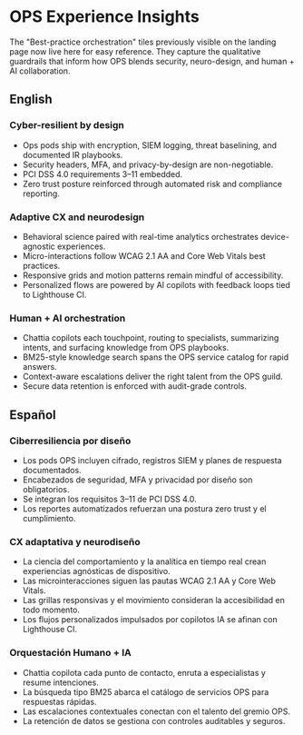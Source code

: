 # OPS Experience Insights

The "Best-practice orchestration" tiles previously visible on the landing page now live here for easy reference. They capture the qualitative guardrails that inform how OPS blends security, neuro-design, and human + AI collaboration.

## English

### Cyber-resilient by design
- Ops pods ship with encryption, SIEM logging, threat baselining, and documented IR playbooks.
- Security headers, MFA, and privacy-by-design are non-negotiable.
- PCI DSS 4.0 requirements 3–11 embedded.
- Zero trust posture reinforced through automated risk and compliance reporting.

### Adaptive CX and neurodesign
- Behavioral science paired with real-time analytics orchestrates device-agnostic experiences.
- Micro-interactions follow WCAG 2.1 AA and Core Web Vitals best practices.
- Responsive grids and motion patterns remain mindful of accessibility.
- Personalized flows are powered by AI copilots with feedback loops tied to Lighthouse CI.

### Human + AI orchestration
- Chattia copilots each touchpoint, routing to specialists, summarizing intents, and surfacing knowledge from OPS playbooks.
- BM25-style knowledge search spans the OPS service catalog for rapid answers.
- Context-aware escalations deliver the right talent from the OPS guild.
- Secure data retention is enforced with audit-grade controls.

## Español

### Ciberresiliencia por diseño
- Los pods OPS incluyen cifrado, registros SIEM y planes de respuesta documentados.
- Encabezados de seguridad, MFA y privacidad por diseño son obligatorios.
- Se integran los requisitos 3–11 de PCI DSS 4.0.
- Los reportes automatizados refuerzan una postura zero trust y el cumplimiento.

### CX adaptativa y neurodiseño
- La ciencia del comportamiento y la analítica en tiempo real crean experiencias agnósticas de dispositivo.
- Las microinteracciones siguen las pautas WCAG 2.1 AA y Core Web Vitals.
- Las grillas responsivas y el movimiento consideran la accesibilidad en todo momento.
- Los flujos personalizados impulsados por copilotos IA se afinan con Lighthouse CI.

### Orquestación Humano + IA
- Chattia copilota cada punto de contacto, enruta a especialistas y resume intenciones.
- La búsqueda tipo BM25 abarca el catálogo de servicios OPS para respuestas rápidas.
- Las escalaciones contextuales conectan con el talento del gremio OPS.
- La retención de datos se gestiona con controles auditables y seguros.
